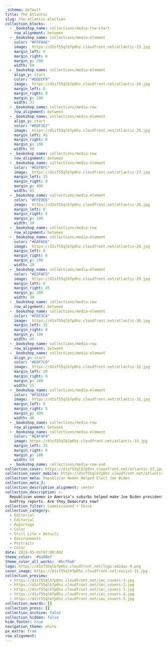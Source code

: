 ```yaml
---
_schema: default
title: The Atlantic
slug: the-atlantic-election
collection_blocks:
  - _bookshop_name: collections/media-row-start
    row_alignment: between
  - _bookshop_name: collections/media-element
    color: "#FFF0AE"
    image:  https://d1sf55qlb7p6hz.cloudfront.net/atlantic-23.jpg
    margin_left: 0
    margin_right: 0
    margin_y: 300
    width: 60
  - _bookshop_name: collections/media-element
    align_y: start
    color: "#DDECF9"
    image:  https://d1sf55qlb7p6hz.cloudfront.net/atlantic-24.jpg
    margin_left: 0
    margin_right: 0
    margin_y: 100
    width: 33
  - _bookshop_name: collections/media-row
    row_alignment: between
  - _bookshop_name: collections/media-element
    align_y: start
    color: "#EDF3E7"
    image:  https://d1sf55qlb7p6hz.cloudfront.net/atlantic-25.jpg
    margin_left: 45
    margin_right: 0
    margin_y: 100
    width: 40
  - _bookshop_name: collections/media-row
    row_alignment: between
  - _bookshop_name: collections/media-element
    color: "#EEFBFC"
    image:  https://d1sf55qlb7p6hz.cloudfront.net/atlantic-27.jpg
    margin_left: 15
    margin_right: 0
    margin_y: 400
    width: 45
  - _bookshop_name: collections/media-element
    color: "#FFE9E6"
    image:  https://d1sf55qlb7p6hz.cloudfront.net/atlantic-26.jpg
    margin_left: 0
    margin_right: 5
    margin_y: 100
    width: 30
  - _bookshop_name: collections/media-row
    row_alignment: between
  - _bookshop_name: collections/media-element
    color: "#EAF6E6"
    image:  https://d1sf55qlb7p6hz.cloudfront.net/atlantic-28.jpg
    margin_left: 0
    margin_right: 0
    margin_y: 100
    width: 20
  - _bookshop_name: collections/media-element
    color: "#E5FAF5"
    image:  https://d1sf55qlb7p6hz.cloudfront.net/atlantic-29.jpg
    margin_left: 0
    margin_right: 45
    margin_y: 200
    width: 30
  - _bookshop_name: collections/media-row
    row_alignment: between
  - _bookshop_name: collections/media-element
    color: "#FDF3CA"
    image:  https://d1sf55qlb7p6hz.cloudfront.net/atlantic-30.jpg
    margin_left: 35
    margin_right: 0
    margin_y: 100
    width: 45
  - _bookshop_name: collections/media-row
    row_alignment: between
  - _bookshop_name: collections/media-element
    align_y: start
    color: "#D8F7C0"
    image:  https://d1sf55qlb7p6hz.cloudfront.net/atlantic-32.jpg
    margin_left: 20
    margin_right: 0
    margin_y: 100
    width: 25
  - _bookshop_name: collections/media-element
    color: "#F5EEEA"
    image:  https://d1sf55qlb7p6hz.cloudfront.net/atlantic-31.jpg
    margin_left: 0
    margin_right: 5
    margin_y: 400
    width: 40
  - _bookshop_name: collections/media-row
    row_alignment: between
  - _bookshop_name: collections/media-element
    color: "#E4F4F8"
    image: https://d1sf55qlb7p6hz.cloudfront.net/atlantic-33.jpg
    margin_left: 25
    margin_right: 0
    margin_y: 100
    width: 60
  - _bookshop_name: collections/media-row-end
collection_cover: https://d1sf55qlb7p6hz.cloudfront.net/atlantic-33.jpg
collection_cover_mobile: https://d1sf55qlb7p6hz.cloudfront.net/atlantic-23.jpg
collection_meta: Republican Women Helped Elect Joe Biden
collection_meta_2: 
collection_description_alignment: center
collection_description: >-
  Republican women in America’s suburbs helped make Joe Biden president, Elaine
  Godfrey reports. Are they Democrats now?⁠
collection_filter: Commissioned + Stock
collection_category:
  - Editorial
  - Editorial
  - Reportage
  - Color
  - Still Life + Details
  - Environments
  - Portraits
  - Color
date: 2019-05-01T07:00:00Z
theme_color: '#ba86ef'
theme_color_all_works: '#bcf6a6'
logo: https://d1sf55qlb7p6hz.cloudfront.net/logo-adidas-8.png
cover_image: https://d1sf55qlb7p6hz.cloudfront.net/social-31.jpg
collection_preview:
  - https://d1sf55qlb7p6hz.cloudfront.net/iec_covers-3.jpg
  - https://d1sf55qlb7p6hz.cloudfront.net/iec_covers-2.jpg
  - https://d1sf55qlb7p6hz.cloudfront.net/iec_covers-1.jpg
  - https://d1sf55qlb7p6hz.cloudfront.net/iec_covers-4.jpg
  - https://d1sf55qlb7p6hz.cloudfront.net/iec_covers-5.jpg
collection_awards: []
collection_press: []
collection_archive: false
collection_hidden: false
hide_footer: true
navigation_theme: white
px_extra: true
row_alignment:
---
```

